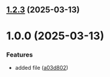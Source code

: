 ## [1.2.3](https://github.com/AKsokirka/git-extended/compare/1.0.0...1.2.3) (2025-03-13)



# 1.0.0 (2025-03-13)


### Features

* added file ([a03d802](https://github.com/AKsokirka/git-extended/commit/a03d8026a2a2068ea107b51b82ebb4814f8ab43a))



